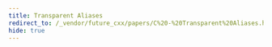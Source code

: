 ```yaml
---
title: Transparent Aliases
redirect_to: /_vendor/future_cxx/papers/C%20-%20Transparent%20Aliases.html
hide: true
---
```

